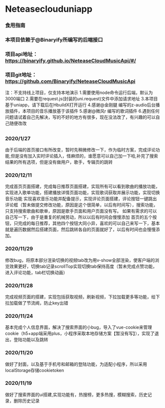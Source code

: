 # Neteaseclouduniapp
### 食用指南
### 本项目依赖于@Binaryify所编写的后端接口
### 项目api地址：https://binaryify.github.io/NeteaseCloudMusicApi/#/
### 项目git地址：https://github.com/Binaryify/NeteaseCloudMusicApi
注：不支持线上项目，仅支持本地演示
1.需要使用node命令运行后端，默认为3000端口
2.需要在request.js(封装的uni.request)文件中添加请求地址
3.本项目基于uniapp，请下载后在HbuildX打开运行
4.感谢@金刚腿 编写的z-audio后台播放插件，本项目的音乐播放基于该插件
5.感谢@微风r 编写的歌词插件
6.遇到任何问题请试着自己先解决，写的不好的地方有很多，现在没法改了，有兴趣的可以自己随便改改
##
### 2020/1/27
由于后端的首页接口有所改变，暂时先稍微修改一下，作为临时方案，完成评论功能,但是没有加入实时评论插入，怪麻烦的，谁愿意可以自己加一下哈,补完了搜索结果的所有选项，但是没有做用户，歌手，专辑页的跳转
### 2020/12/11
完成首页页面搭建，完成每日推荐页面搭建，实现所有可以看到歌曲的播放功能，实现进入歌单功能，搭建播放详情页面功能，实现歌词获取并展示功能，实现切换音乐功能
实现喜欢音乐功能并配备提示，实现评论页面搭建，评论按钮一键跳出评论框（暂未做提交修改功能，原因是这个很简单，以后有时间写），搜索功能，只支持搜索歌曲和歌单，原因是歌手页面和用户页面没有写。
如果有需求的可以自己写一下，由于是重复的机械劳动，所以以后有时间会慢慢添加
首页的五个按钮，只完成的每日推荐，其他四个按钮大同小异，喜欢的可以自己来写一下，基本就是遍历数据然后搭建页面，然后跳转各自的页面就好了，以后有时间也会慢慢添加。
### 2020/11/29
修改bug，将原本部分渲染切换的视频tab改为用v-show全部渲染，使客户端的浏览效果更好，切换tab记录scrollTop实现切换tab保持高度（暂未完成点赞功能，进入评论功能，tab栏切换动画）
### 2020/11/28
完成视频页面的搭建，实现包括获取视频，刷新视频，下拉加载更多等功能，给下拉加载做了节流阀，防止key出错
### 2020/11/24
基本完成个人信息界面，解决了搜索界面的小bug，导入了vue-cookie来管理cookie（h5+app端采用plus，小程序采取本地存储方案【暂没有写】），实现了退出，登陆功能以及跳转
### 2020/11/20 
做好了封面，以及基于手机号和邮箱的登陆功能，为适配小程序，所以采用localStorage存储cookietoken 
### 2020/11/19
做好了搜索界面的ui搭建,实现功能有，热搜榜，更多热搜，模糊搜索，历史记录，删除历史记录
